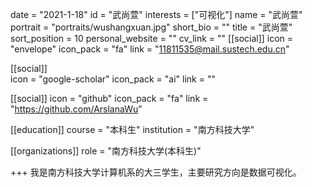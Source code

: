 date = "2021-1-18"
id = "武尚萱"
interests = ["可视化"]
name = "武尚萱"
portrait = "portraits/wushangxuan.jpg"
short_bio = ""
title = "武尚萱"
sort_position = 10
personal_website = ""
cv_link = ""
[[social]]
    icon = "envelope"
    icon_pack = "fa"
    link = "11811535@mail.sustech.edu.cn"

[[social]]  
    icon = "google-scholar"
    icon_pack = "ai"
    link = ""

[[social]]
    icon = "github"
    icon_pack = "fa"
    link = "https://github.com/ArslanaWu"

[[education]]
    course = "本科生"
    institution = "南方科技大学"

[[organizations]]
    role = "南方科技大学(本科生)"

+++
我是南方科技大学计算机系的大三学生，主要研究方向是数据可视化。